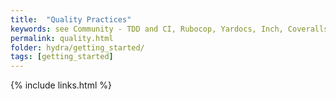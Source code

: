 ```yaml
---
title:  "Quality Practices"
keywords: see Community - TDD and CI, Rubocop, Yardocs, Inch, Coveralls, how to submit pull requests
permalink: quality.html
folder: hydra/getting_started/
tags: [getting_started]
---
```


{% include links.html %}
